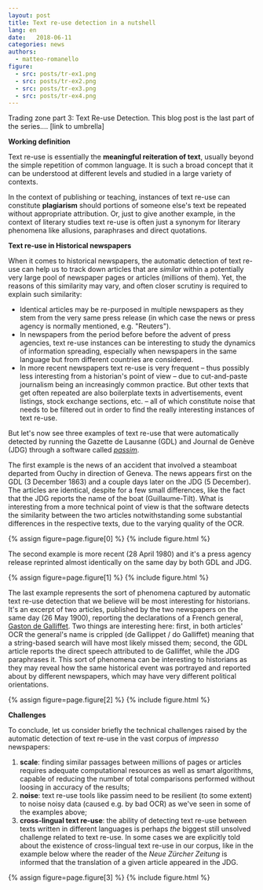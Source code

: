```yaml
---
layout: post
title: Text re-use detection in a nutshell
lang: en
date:   2018-06-11
categories: news
authors:
  - matteo-romanello
figure:
  - src: posts/tr-ex1.png
  - src: posts/tr-ex2.png
  - src: posts/tr-ex3.png
  - src: posts/tr-ex4.png
---
```

Trading zone part 3: Text Re-use Detection. This blog post is the last part of the series…. [link to umbrella]

<!-- more -->

**Working definition**

Text re-use is essentially the **meaningful reiteration of text**, usually beyond the simple repetition of common language. It is such a broad concept that it can be understood at different levels and studied in a large variety of contexts.  

In the context of publishing or teaching, instances of text re-use can constitute **plagiarism** should portions of someone else's text be repeated without appropriate attribution. Or, just to give another example, in the context of literary studies text re-use is often just a synonym for literary phenomena like allusions, paraphrases and direct quotations.

**Text re-use in Historical newspapers**

When it comes to historical newspapers, the automatic detection of text re-use can help us to track down articles that are *similar* within a potentially very large pool of newspaper pages or articles (millions of them). Yet, the reasons of this similarity may vary, and often closer scrutiny is required to explain such similarity:

- Identical articles may be re-purposed in multiple newspapers as they stem from the very same press release (in which case the news or press agency is normally mentioned, e.g. "Reuters").
- In newspapers from the period before before the advent of press agencies, text re-use instances can be interesting to study the dynamics of information spreading, especially when newspapers in the same language but from different countries are considered.
- In more recent newspapers text re-use is very frequent – thus possibly less interesting from a historian's point of view – due to cut-and-paste journalism being an increasingly common practice. But other texts that get often repeated are also boilerplate texts in advertisements, event listings, stock exchange sections, etc. – all of which constitute noise that needs to be filtered out in order to find the really interesting instances of text re-use.

But let's now see three examples of text re-use that were automatically detected by running the Gazette de Lausanne (GDL) and Journal de Genève (JDG) through a software called [*passim*](https://github.com/dasmiq/passim).

The first example is the news of an accident that involved a steamboat departed from Ouchy in direction of Geneva. The news appears first on the GDL (3 December 1863) and a couple days later on the JDG (5 December). The articles are identical, despite for a few small differences, like the fact that the JDG reports the name of the boat (Guillaume-Tilt). What is interesting from a more technical point of view is that the software detects the similarity between the two articles notwithstanding some substantial differences in the respective texts, due to the varying quality of the OCR.

{% assign figure=page.figure[0] %}
{% include figure.html %}

The second example is more recent (28 April 1980) and it's a press agency release reprinted almost identically on the same day by both GDL and JDG.  

{% assign figure=page.figure[1] %}
{% include figure.html %}

The last example represents the sort of phenomena captured by automatic text re-use detection that we believe will be most interesting for historians. It's an excerpt of two articles, published by the two newspapers on the same day (26 May 1900), reporting the declarations of a French general, [Gaston de Galliffet](https://en.wikipedia.org/wiki/Gaston,_Marquis_de_Galliffet). Two things are interesting here: first, in both articles' OCR the general's name is crippled (de Gallippet / do Galliffet) meaning that a string-based search will have most likely missed them; second, the GDL article reports the direct speech attributed to de Galliffet, while the JDG paraphrases it. This sort of phenomena can be interesting to historians as they may reveal how the same historical event was portrayed and reported about by different newspapers, which may have very different political orientations.

{% assign figure=page.figure[2] %}
{% include figure.html %}

**Challenges**

To conclude, let us consider briefly the technical challenges raised by the automatic detection of text re-use in the vast corpus of *impresso* newspapers:

1. **scale**: finding similar passages between millions of pages or articles requires adequate computational resources as well as smart algorithms, capable of reducing the number of total comparisons performed without loosing in accuracy of the results;  
2. **noise**: text re-use tools like passim need to be resilient (to some extent) to noise noisy data (caused e.g. by bad OCR) as we've seen in some of the examples above;  
3. **cross-lingual text re-use**: the ability of detecting text re-use between texts written in different languages is perhaps *the* biggest still unsolved challenge related to text re-use. In some cases we are explicitly told about the existence of cross-lingual text re-use in our corpus, like in the example below where the reader of the *Neue Zürcher Zeitung* is informed that the translation of a given article appeared in the JDG.

{% assign figure=page.figure[3] %}
{% include figure.html %}
